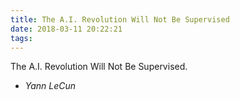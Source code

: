 ```yaml
---
title: The A.I. Revolution Will Not Be Supervised
date: 2018-03-11 20:22:21
tags:
---
```


The A.I. Revolution Will Not Be Supervised.

- *Yann LeCun*
